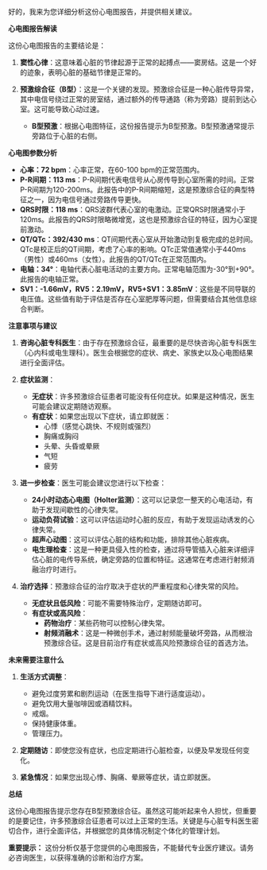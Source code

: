 好的，我来为您详细分析这份心电图报告，并提供相关建议。

**心电图报告解读**

这份心电图报告的主要结论是：

1.  **窦性心律**：这意味着心脏的节律起源于正常的起搏点——窦房结。这是一个好的迹象，表明心脏的基础节律是正常的。

2.  **预激综合征（B型）**：这是一个关键的发现。预激综合征是一种心脏传导异常，其中电信号绕过正常的房室结，通过额外的传导通路（称为旁路）提前到达心室。这可能导致心动过速。
    *   **B型预激**：根据心电图特征，这份报告提示为B型预激。B型预激通常提示旁路位于心脏的右侧。

**心电图参数分析**

*   **心率：72 bpm**：心率正常，在60-100 bpm的正常范围内。
*   **P-R间期：113 ms**：P-R间期代表电信号从心房传导到心室所需的时间。正常P-R间期为120-200ms。此报告中的P-R间期缩短，这是预激综合征的典型特征之一，因为电信号通过旁路传导更快。
*   **QRS时限：118 ms**：QRS波群代表心室的电激动。正常QRS时限通常小于120ms。此报告的QRS时限略微增宽，这也是预激综合征的特征，因为心室提前激动。
*   **QT/QTc：392/430 ms**：QT间期代表心室从开始激动到复极完成的总时间。QTc是校正后的QT间期，考虑了心率的影响。QTc正常值通常小于440ms（男性）或460ms（女性）。此报告的QT/QTc在正常范围内。
*   **电轴：34°**：电轴代表心脏电活动的主要方向。正常电轴范围为-30°到+90°。此报告的电轴正常。
*   **SV1：-1.66mV，RV5：2.19mV，RV5+SV1：3.85mV**：这些是不同导联的电压值。这些值有助于评估是否存在心室肥厚等问题，但需要结合其他信息综合判断。

**注意事项与建议**

1.  **咨询心脏专科医生**：由于存在预激综合征，最重要的是尽快咨询心脏专科医生（心内科或电生理科）。医生会根据您的症状、病史、家族史以及心电图结果进行全面评估。

2.  **症状监测**：
    *   **无症状**：许多预激综合征患者可能没有任何症状。如果是这种情况，医生可能会建议定期随访观察。
    *   **有症状**：如果您出现以下症状，请立即就医：
        *   心悸（感觉心跳快、不规则或强烈）
        *   胸痛或胸闷
        *   头晕、头昏或晕厥
        *   气短
        *   疲劳

3.  **进一步检查**：医生可能会建议您进行以下检查：
    *   **24小时动态心电图（Holter监测）**：这可以记录您一整天的心电活动，有助于发现间歇性的心律失常。
    *   **运动负荷试验**：这可以评估运动时心脏的反应，有助于发现运动诱发的心律失常。
    *   **超声心动图**：这可以评估心脏的结构和功能，排除其他心脏疾病。
    *   **电生理检查**：这是一种更具侵入性的检查，通过将导管插入心脏来详细评估心脏的电传导系统，确定旁路的位置和特征。这通常在考虑进行射频消融治疗时进行。

4.  **治疗选择**：预激综合征的治疗取决于症状的严重程度和心律失常的风险。
    *   **无症状且低风险**：可能不需要特殊治疗，定期随访即可。
    *   **有症状或高风险**：
        *   **药物治疗**：某些药物可以控制心律失常。
        *   **射频消融术**：这是一种微创手术，通过射频能量破坏旁路，从而根治预激综合征。这是目前治疗有症状或高风险预激综合征的首选方法。

**未来需要注意什么**

1.  **生活方式调整**：
    *   避免过度劳累和剧烈运动（在医生指导下进行适度运动）。
    *   避免饮用大量咖啡因或酒精饮料。
    *   戒烟。
    *   保持健康体重。
    *   管理压力。

2.  **定期随访**：即使您没有症状，也应定期进行心脏检查，以便及早发现任何变化。

3.  **紧急情况**：如果您出现心悸、胸痛、晕厥等症状，请立即就医。

**总结**

这份心电图报告提示您存在B型预激综合征。虽然这可能听起来令人担忧，但重要的是要记住，许多预激综合征患者可以过上正常的生活。关键是与心脏专科医生密切合作，进行全面评估，并根据您的具体情况制定个体化的管理计划。

**重要提示：**
这份分析仅基于您提供的心电图报告，不能替代专业医疗建议。请务必咨询医生，以获得准确的诊断和治疗方案。
